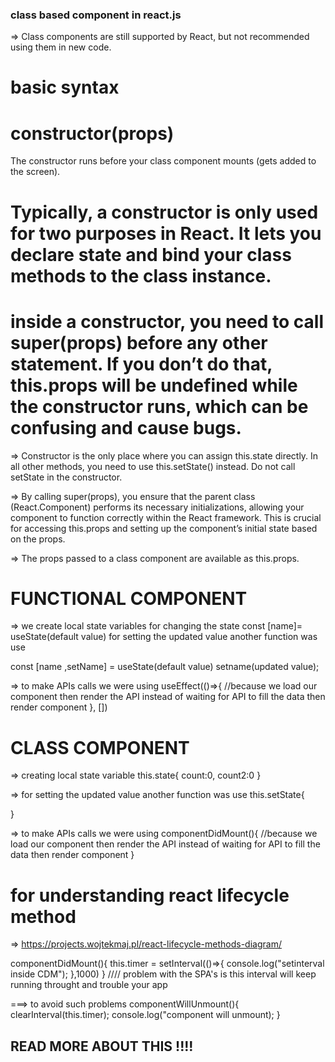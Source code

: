 ### class based component in react.js

=> Class components are still supported by React, but not recommended using them in new code.

# basic syntax
<!-- class Greeting extends Component {
  render() {
    return <h1>Hello, {this.props.name}!</h1>;
  }
} -->

# constructor(props) 
The constructor runs before your class component mounts (gets added to the screen). 
# Typically, a constructor is only used for two purposes in React. It lets you declare state and bind your class methods to the class instance.


# inside a constructor, you need to call super(props) before any other statement. If you don’t do that, this.props will be undefined while the constructor runs, which can be confusing and cause bugs.

=>  Constructor is the only place where you can assign this.state directly. In all other methods, you need to use this.setState() instead. Do not call setState in the constructor.

=> By calling super(props), you ensure that the parent class (React.Component) performs its necessary initializations, allowing your component to function correctly within the React framework. This is crucial for accessing this.props and setting up the component’s initial state based on the props.
 
<!-- class Counter extends Component {
  constructor(props) {
    super(props);

    this.state = { counter: 0 };
    this.handleClick = this.handleClick.bind(this);
  }

  handleClick() {
    // ...
  } -->



=> The props passed to a class component are available as this.props.

<!-- class Greeting extends Component {

 constructor(props) {
    super(props);
    }
  render() {
    return <h1>Hello, {this.props.name}!</h1>;
  }
}

<Greeting name="Taylor" /> -->


# FUNCTIONAL COMPONENT 
=> we create local state variables for changing the state 
const [name]= useState(default value)
for setting the updated value another function was use 

const [name ,setName] = useState(default value)
setname(updated value);

=> to make APIs calls we were using useEffect(()=>{
 //because we load our component then render the API instead of waiting for API to fill the data then render component
}, [])

# CLASS COMPONENT 
=> creating local state variable 
this.state{
    count:0,
    count2:0
}

=> for setting the updated value another function was use 
this.setState{

}

=> to make APIs calls we were using componentDidMount(){
//because we load our component then render the API instead of waiting for API to fill the data then render component
}


# for understanding react lifecycle method
=> https://projects.wojtekmaj.pl/react-lifecycle-methods-diagram/ 




componentDidMount(){
   this.timer =  setInterval(()=>{
     console.log("setinterval inside CDM");
    },1000)
}
//// problem with the SPA's is this interval will keep running throught and trouble your app 

===> to avoid such problems componentWillUnmount(){
    <!-- //is used
    clearInterval(using this variable not id or ref) -->
    clearInterval(this.timer);
    console.log("component will unmount);
}
 
## READ MORE ABOUT THIS !!!!
<!-- const Profile = () =>{
 useEffect(()=>{
  console.log("useEffect");
 },[])

return() =>{
console.log("this is unmounting useEffect");
}
return(
    <div>
    console.log("this is rendering ");
    </div>
)
} -->


